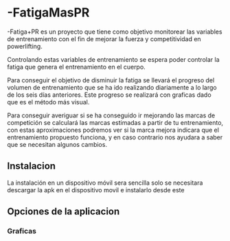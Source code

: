 # -FatigaMasPR
-Fatiga+PR es un proyecto que tiene como objetivo monitorear las variables de entrenamiento con el fin de mejorar la fuerza y competitividad en powerlifting. 

Controlando estas variables de entrenamiento se espera poder controlar la fatiga que genera el entrenamiento en el cuerpo.


Para conseguir el objetivo de disminuir la fatiga se llevará el progreso del volumen de entrenamiento que se ha ido realizando diariamente a lo largo de los seis días anteriores. Este progreso se realizará con graficas dado que es el método más visual.

Para conseguir averiguar si se ha conseguido ir mejorando las marcas de competición se calculará las marcas estimadas a partir de tu entrenamiento, con estas aproximaciones podremos ver si la marca mejora indicara que el entrenamiento propuesto funciona, y en caso contrario nos ayudara a saber que se necesitan algunos cambios.

## Instalacion

La instalación en un dispositivo móvil sera sencilla solo se necesitara descargar la apk en el dispositivo movil e instalarlo desde este

## Opciones de la aplicacion

### Graficas
